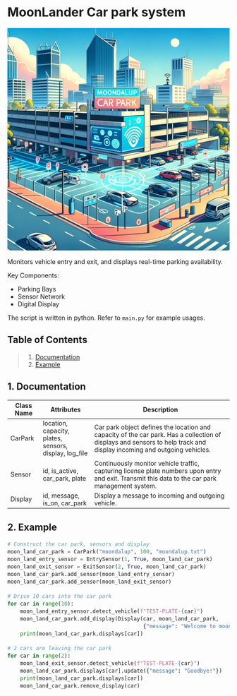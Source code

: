# MoonLander Car park system

![MoonLanderImage](images/new_car_park.png)

Monitors vehicle entry and exit, and displays real-time parking availability.

Key Components:

 - Parking Bays
 - Sensor Network
 - Digital Display

The script is written in python. Refer to `main.py` for example usages.

<a name="table-of-contents"></a>
## Table of Contents
> 1. [Documentation](#intro)
> 2. [Example](#example)

<a name="intro"></a>
## 1. Documentation

| Class Name | Attributes                                                 | Description                                                                                                                                                           | 
|------------|------------------------------------------------------------|-----------------------------------------------------------------------------------------------------------------------------------------------------------------------|
| CarPark    | location, capacity, plates, sensors,<br/>display, log_file | Car park object defines the location and capacity of the car park. Has a collection of displays and sensors to help track and display incoming and outgoing vehicles. | 
| Sensor     | id, is_active, car_park, plate                             | Continuously monitor vehicle traffic, capturing license plate numbers upon entry and exit. Transmit this data to the car park management system.                      |
| Display    | id, message, is_on, car_park                               | Display a message to incoming and outgoing vehicle.                                                                                                                   |


<a name="example"></a>
## 2. Example

```py
# Construct the car park, sensors and display
moon_land_car_park = CarPark("moondalup", 100, "moondalup.txt")
moon_land_entry_sensor = EntrySensor(1, True, moon_land_car_park)
moon_land_exit_sensor = ExitSensor(2, True, moon_land_car_park)
moon_land_car_park.add_sensor(moon_land_entry_sensor)
moon_land_car_park.add_sensor(moon_land_exit_sensor)

# Drive 10 cars into the car park
for car in range(10):
    moon_land_entry_sensor.detect_vehicle(f"TEST-PLATE-{car}")
    moon_land_car_park.add_display(Display(car, moon_land_car_park,
                                           {"message": "Welcome to moon land car park."}, True))
    print(moon_land_car_park.displays[car])

# 2 cars are leaving the car park
for car in range(2):
    moon_land_exit_sensor.detect_vehicle(f"TEST-PLATE-{car}")
    moon_land_car_park.displays[car].update({"message": "Goodbye!"})
    print(moon_land_car_park.displays[car])
    moon_land_car_park.remove_display(car)
```



